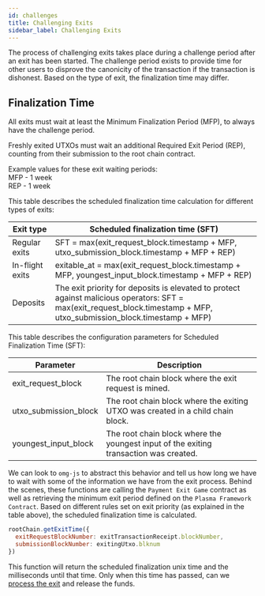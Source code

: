```yaml
---
id: challenges
title: Challenging Exits
sidebar_label: Challenging Exits
---
```


The process of challenging exits takes place during a challenge period after an exit has been started. The challenge period exists to provide time for other users to disprove the canonicity of the transaction if the transaction is dishonest. Based on the type of exit, the finalization time may differ.

## Finalization Time

All exits must wait at least the Minimum Finalization Period (MFP), to always have the challenge period. 

Freshly exited UTXOs must wait an additional Required Exit Period (REP), counting from their submission to the root chain contract. 

Example values for these exit waiting periods:  
MFP - 1 week  
REP - 1 week

This table describes the scheduled finalization time calculation for different types of exits: 

| Exit type | Scheduled finalization time (SFT) |
|   ---     |   ---     |
| Regular exits | SFT = max(exit_request_block.timestamp + MFP, utxo_submission_block.timestamp + MFP + REP) |
| In-flight exits   | exitable_at = max(exit_request_block.timestamp + MFP, youngest_input_block.timestamp + MFP + REP) |
| Deposits  |   The exit priority for deposits is elevated to protect against malicious operators:   SFT = max(exit_request_block.timestamp + MFP, utxo_submission_block.timestamp + MFP) |

This table describes the configuration parameters for Scheduled Finalization Time (SFT): 

| Parameter | Description |
|   ---     |   ---     |
| exit_request_block  | The root chain block where the exit request is mined. |
| utxo_submission_block | The root chain block where the exiting UTXO was created in a child chain block. |
| youngest_input_block  | The root chain block where the youngest input of the exiting transaction was created. |

We can look to `omg-js` to abstract this behavior and tell us how long we have to wait with some of the information we have from the exit process. Behind the scenes, these functions are calling the `Payment Exit Game` contract as well as retrieving the minimum exit period defined on the `Plasma Framework Contract`. Based on different rules set on exit priority (as explained in the table above), the scheduled finalization time is calculated.

```js
rootChain.getExitTime({
  exitRequestBlockNumber: exitTransactionReceipt.blockNumber,
  submissionBlockNumber: exitingUtxo.blknum
})
```

This function will return the scheduled finalization unix time and the milliseconds until that time. 
Only when this time has passed, can we [process the exit](process-exits) and release the funds.